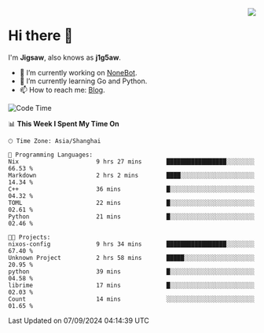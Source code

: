 <a href="#">
  <img align="right" src="https://github-readme-stats.vercel.app/api?username=j1g5awi&count_private=true&show_icons=true&title_color=80070B&text_color=B3B3B3&bg_color=212121&icon_color=80070B" />
</a>

# Hi there 👋

I'm **Jigsaw**, also knows as **j1g5aw**.

- 🔭 I’m currently working on [NoneBot](https://github.com/nonebot).
- 🌱 I’m currently learning Go and Python.
- 📫 How to reach me: [Blog](https://blog.maddestroyer.xyz/).

<!--START_SECTION:waka-->
![Code Time](http://img.shields.io/badge/Code%20Time-1%2C707%20hrs%2029%20mins-blue)

📊 **This Week I Spent My Time On** 

```text
🕑︎ Time Zone: Asia/Shanghai

💬 Programming Languages: 
Nix                      9 hrs 27 mins       █████████████████░░░░░░░░   66.53 % 
Markdown                 2 hrs 2 mins        ████░░░░░░░░░░░░░░░░░░░░░   14.34 % 
C++                      36 mins             █░░░░░░░░░░░░░░░░░░░░░░░░   04.32 % 
TOML                     22 mins             █░░░░░░░░░░░░░░░░░░░░░░░░   02.61 % 
Python                   21 mins             █░░░░░░░░░░░░░░░░░░░░░░░░   02.46 % 

🐱‍💻 Projects: 
nixos-config             9 hrs 34 mins       █████████████████░░░░░░░░   67.40 % 
Unknown Project          2 hrs 58 mins       █████░░░░░░░░░░░░░░░░░░░░   20.95 % 
python                   39 mins             █░░░░░░░░░░░░░░░░░░░░░░░░   04.58 % 
librime                  17 mins             █░░░░░░░░░░░░░░░░░░░░░░░░   02.03 % 
Count                    14 mins             ░░░░░░░░░░░░░░░░░░░░░░░░░   01.65 % 
```


 Last Updated on 07/09/2024 04:14:39 UTC
<!--END_SECTION:waka-->
